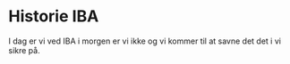 # Historie IBA
I dag er vi ved IBA
i morgen er vi ikke
og vi kommer til at savne det
det i vi sikre på.
